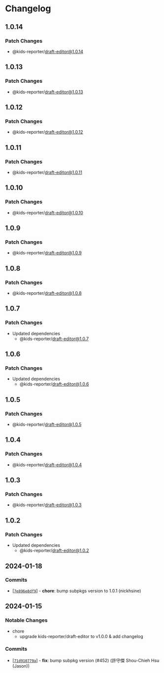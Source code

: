 # Changelog

## 1.0.14

### Patch Changes

- @kids-reporter/draft-editor@1.0.14

## 1.0.13

### Patch Changes

- @kids-reporter/draft-editor@1.0.13

## 1.0.12

### Patch Changes

- @kids-reporter/draft-editor@1.0.12

## 1.0.11

### Patch Changes

- @kids-reporter/draft-editor@1.0.11

## 1.0.10

### Patch Changes

- @kids-reporter/draft-editor@1.0.10

## 1.0.9

### Patch Changes

- @kids-reporter/draft-editor@1.0.9

## 1.0.8

### Patch Changes

- @kids-reporter/draft-editor@1.0.8

## 1.0.7

### Patch Changes

- Updated dependencies
  - @kids-reporter/draft-editor@1.0.7

## 1.0.6

### Patch Changes

- Updated dependencies
  - @kids-reporter/draft-editor@1.0.6

## 1.0.5

### Patch Changes

- @kids-reporter/draft-editor@1.0.5

## 1.0.4

### Patch Changes

- @kids-reporter/draft-editor@1.0.4

## 1.0.3

### Patch Changes

- @kids-reporter/draft-editor@1.0.3

## 1.0.2

### Patch Changes

- Updated dependencies
  - @kids-reporter/draft-editor@1.0.2

## 2024-01-18

### Commits

- \[[`7e896e8df9`](https://github.com/kids-reporter/kids-reporter-monorepo/commit/7e896e8df9)] - **chore**: bump subpkgs version to 1.0.1 (nickhsine)

## 2024-01-15

### Notable Changes

- chore
  - upgrade kids-reporter/draft-editor to v1.0.0 & add changelog

### Commits

- \[[`71d910779a`](https://github.com/kids-reporter/cms-core/commit/71d910779a)] - **fix**: bump subpkg version (#452) (許守傑 Shou-Chieh Hsu (Jason))
